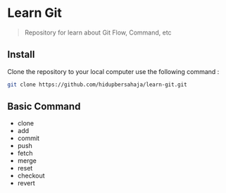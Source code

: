 # Learn Git

> Repository for learn about Git Flow, Command, etc

## Install

Clone the repository to your local computer use the following command : 
```bash
git clone https://github.com/hidupbersahaja/learn-git.git
```

## Basic Command

* clone
* add
* commit
* push
* fetch
* merge
* reset
* checkout
* revert
